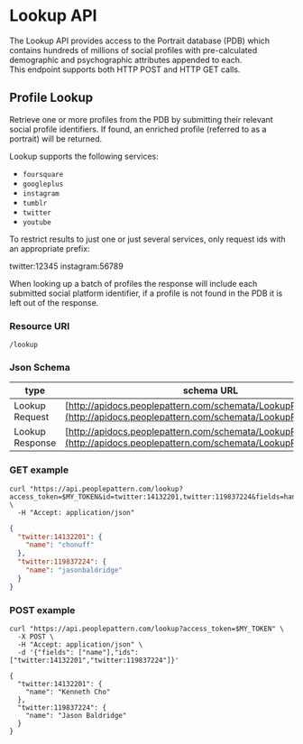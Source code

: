 # Lookup API

The Lookup API provides access to the Portrait database (PDB) which contains
hundreds of millions of social profiles with pre-calculated demographic and psychographic attributes appended to each.  
This endpoint supports both HTTP POST and HTTP GET calls.


## Profile Lookup

Retrieve one or more profiles from the PDB by submitting their relevant social profile identifiers.  If found, an enriched profile (referred to as a portrait) will be returned.

Lookup supports the following services:

- `foursquare`
- `googleplus`
- `instagram`
- `tumblr`
- `twitter`
- `youtube`

To restrict results to just one or just several services, only request ids with an appropriate prefix:

  twitter:12345
  instagram:56789

When looking up a batch of profiles the response will include each submitted social platform identifier, if a profile is not found in the PDB it is left out of the response.

### Resource URI

`/lookup`

### Json Schema

type                  | schema URL
----------------------|-----------
Lookup Request        | [http://apidocs.peoplepattern.com/schemata/LookupRequest.json](http://apidocs.peoplepattern.com/schemata/LookupRequest.json)
Lookup Response        | [http://apidocs.peoplepattern.com/schemata/LookupResponse.json](http://apidocs.peoplepattern.com/schemata/LookupResponse.json)

### GET example

```shell
curl "https://api.peoplepattern.com/lookup?access_token=$MY_TOKEN&id=twitter:14132201,twitter:119837224&fields=handle" \
  -H "Accept: application/json"
```

```json
{
  "twitter:14132201": {
    "name": "chonuff"
  },
  "twitter:119837224": {
    "name": "jasonbaldridge"
  }
}
```

### POST example

```
curl "https://api.peoplepattern.com/lookup?access_token=$MY_TOKEN" \
  -X POST \
  -H "Accept: application/json" \
  -d '{"fields": ["name"],"ids": ["twitter:14132201","twitter:119837224"]}'
```

```
{
  "twitter:14132201": {
    "name": "Kenneth Cho"
  },
  "twitter:119837224": {
    "name": "Jason Baldridge"
  }
}
```
